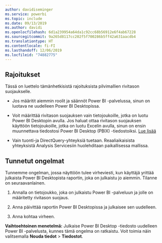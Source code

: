 ```yaml
---
author: davidiseminger
ms.service: powerbi
ms.topic: include
ms.date: 09/13/2019
ms.author: davidi
ms.openlocfilehash: 6d1a239954a64da1c92cc68b56912e6f4ab67228
ms.sourcegitcommit: 9a265d8117cc202f5f700286b5ff42a631aacdb4
ms.translationtype: HT
ms.contentlocale: fi-FI
ms.lasthandoff: 12/06/2019
ms.locfileid: "74882775"
---
```

## <a name="limitations"></a>Rajoitukset

Tässä on luettelo tämänhetkisistä rajoituksista pilvimallien rivitason suojaukselle.

* Jos määritit aiemmin roolit ja säännöt Power BI -palvelussa, sinun on luotava ne uudelleen Power BI Desktopissa.

* Voit määrittää rivitason suojauksen vain tietojoukoille, jotka on luotu Power BI Desktopin avulla. Jos haluat ottaa rivitason suojauksen käyttöön tietojoukoille, jotka on luotu Excelin avulla, sinun on ensin muunnettava tiedostosi Power BI Desktop (PBIX) -tiedostoiksi. [Lue lisää](../desktop-import-excel-workbooks.md)

* Vain tuonti-ja DirectQuery-yhteyksiä tuetaan. Reaaliaikaisista yhteyksistä Analysis Servicesiin huolehditaan paikallisessa mallissa.

## <a name="known-issues"></a>Tunnetut ongelmat

Tunnemme ongelman, jossa näyttöön tulee virheviesti, kun käyttäjä yrittää julkaista Power BI Desktopista raportin, joka on julkaistu jo aiemmin. Tilanne on seuraavanlainen.

1. Annalla on tietojoukko, joka on julkaistu Power BI -palveluun ja jolle on määritetty rivitason suojaus.

1. Anna päivittää raportin Power BI Desktopissa ja julkaisee sen uudelleen.

1. Anna kohtaa virheen.

**Vaihtoehtoinen menetelmä:** Julkaise Power BI Desktop -tiedosto uudelleen Power BI -palvelusta, kunnes tämä ongelma on ratkaistu. Voit toimia näin valitsemalla **Nouda tiedot** > **Tiedostot**.
